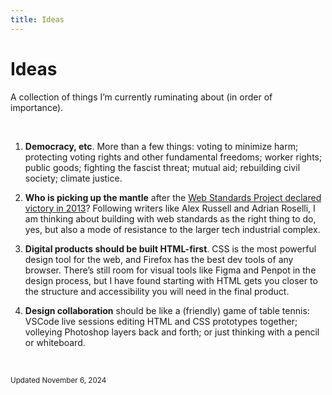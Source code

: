 ```yaml
---
title: Ideas
---
```


# Ideas

A collection of things I’m currently ruminating about (in order of importance).

&nbsp;

1. **Democracy, etc**. More than a few things: voting to minimize harm; protecting voting rights and other fundamental freedoms; worker rights; public goods; fighting the fascist threat; mutual aid; rebuilding civil society; climate justice.

2. **Who is picking up the mantle** after the [Web Standards Project declared victory in 2013](https://www.webstandards.org/2013/03/01/our-work-here-is-done/index.html)? Following writers like Alex Russell and Adrian Roselli, I am thinking about building with web standards as the right thing to do, yes, but also a mode of resistance to the larger tech industrial complex.

3. **Digital products should be built HTML-first**. CSS is the most powerful design tool for the web, and Firefox has the best dev tools of any browser. There’s still room for visual tools like Figma and Penpot in the design process, but I have found starting with HTML gets you closer to the structure and accessibility you will need in the final product.

4. **Design collaboration** should be like a (friendly) game of table tennis: VSCode live sessions editing HTML and CSS prototypes together; volleying Photoshop layers back and forth; or just thinking with a pencil or whiteboard.

&nbsp;

<small>Updated November 6, 2024</small>
